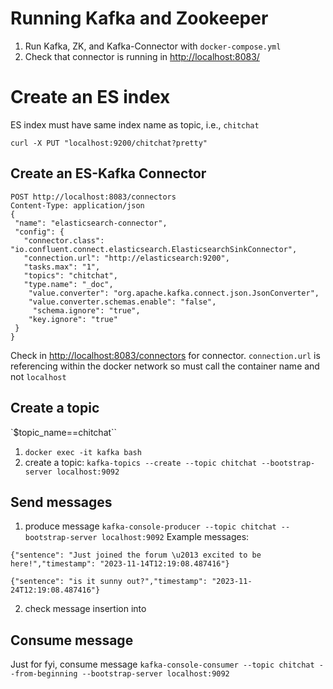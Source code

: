 # Running Kafka and Zookeeper
1. Run Kafka, ZK, and Kafka-Connector with `docker-compose.yml`
2. Check that connector is running in [http://localhost:8083/](http://localhost:8083/)

# Create an ES index
ES index must have same index name as topic, i.e., `chitchat`
```
curl -X PUT "localhost:9200/chitchat?pretty"
```

## Create an ES-Kafka Connector
```
POST http://localhost:8083/connectors
Content-Type: application/json
{
 "name": "elasticsearch-connector",
 "config": {
   "connector.class": "io.confluent.connect.elasticsearch.ElasticsearchSinkConnector",
   "connection.url": "http://elasticsearch:9200",
   "tasks.max": "1",
   "topics": "chitchat",
   "type.name": "_doc",
    "value.converter": "org.apache.kafka.connect.json.JsonConverter",
    "value.converter.schemas.enable": "false",
     "schema.ignore": "true",
    "key.ignore": "true"
 }
}
```
Check in [http://localhost:8083/connectors](http://localhost:8083/connectors) for connector.
`connection.url` is referencing within the docker network so must call the container name and not `localhost`

## Create a topic
`$topic_name==chitchat``
1. `docker exec -it kafka bash`
2. create a topic: `kafka-topics --create --topic chitchat --bootstrap-server localhost:9092`

## Send messages
1. produce message `kafka-console-producer --topic chitchat --bootstrap-server localhost:9092`
Example messages:
```
{"sentence": "Just joined the forum \u2013 excited to be here!","timestamp": "2023-11-14T12:19:08.487416"}

{"sentence": "is it sunny out?","timestamp": "2023-11-24T12:19:08.487416"}
```
2. check message insertion into 

## Consume message
Just for fyi, consume message `kafka-console-consumer --topic chitchat --from-beginning --bootstrap-server localhost:9092`

